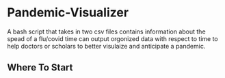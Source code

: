 # Pandemic-Visualizer
A bash script that takes in two csv files contains information about the spead of a flu/covid time can output orgonized data with respect to time to help doctors or scholars to better visulaize and anticipate a pandemic.

<!-- Where to start -->
## Where To Start
